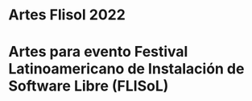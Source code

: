 # Artes Flisol 2022
# Artes para evento Festival Latinoamericano de Instalación de Software Libre (FLISoL)
